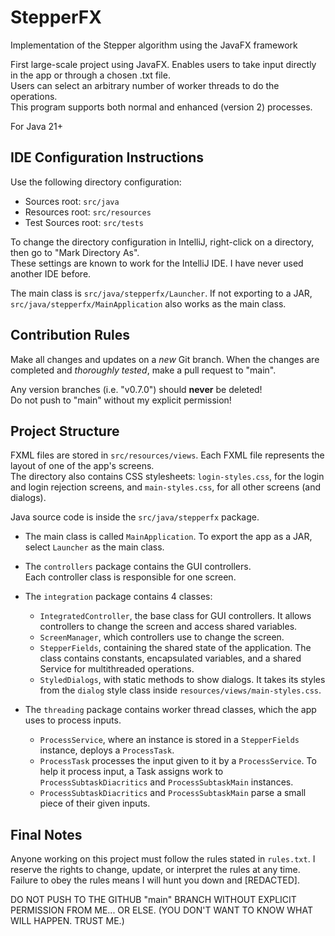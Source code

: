 # StepperFX
Implementation of the Stepper algorithm using the JavaFX framework  

First large-scale project using JavaFX. 
Enables users to take input directly in the app or through a chosen .txt file.  
Users can select an arbitrary number of worker threads to do the operations.  
This program supports both normal and enhanced (version 2) processes.  

For Java 21+



## IDE Configuration Instructions
Use the following directory configuration:
- Sources root: `src/java`
- Resources root: `src/resources`
- Test Sources root: `src/tests`  

To change the directory configuration in IntelliJ, right-click on a directory, then go to "Mark Directory As".  
These settings are known to work for the IntelliJ IDE. I have never used another IDE before.

The main class is `src/java/stepperfx/Launcher`. If not exporting to a JAR, `src/java/stepperfx/MainApplication` also works as the main class.



## Contribution Rules
Make all changes and updates on a *new* Git branch. When the changes are completed and *thoroughly tested*, make a pull request to "main".

Any version branches (i.e. "v0.7.0") should **never** be deleted!  
Do not push to "main" without my explicit permission!



## Project Structure
FXML files are stored in `src/resources/views`.
Each FXML file represents the layout of one of the app's screens.  
The directory also contains CSS stylesheets: `login-styles.css`, for the login and login rejection screens,
and `main-styles.css`, for all other screens (and dialogs).


Java source code is inside the `src/java/stepperfx` package.
- The main class is called `MainApplication`. To export the app as a JAR, select `Launcher` as the main class.

- The `controllers` package contains the GUI controllers.  
Each controller class is responsible for one screen.


- The `integration` package contains 4 classes:
  - `IntegratedController`, the base class for GUI controllers. It allows controllers to change the screen and access shared variables.
  - `ScreenManager`, which controllers use to change the screen.  
  - `StepperFields`, containing the shared state of the application. The class contains constants, encapsulated variables, and a shared Service for multithreaded operations.
  - `StyledDialogs`, with static methods to show dialogs. It takes its styles from the `dialog` style class inside `resources/views/main-styles.css`.


- The `threading` package contains worker thread classes, which the app uses to process inputs.
  - `ProcessService`, where an instance is stored in a `StepperFields` instance, deploys a `ProcessTask`.
  - `ProcessTask` processes the input given to it by a `ProcessService`. To help it process input, a Task assigns work to `ProcessSubtaskDiacritics` and `ProcessSubtaskMain` instances.
  - `ProcessSubtaskDiacritics` and `ProcessSubtaskMain` parse a small piece of their given inputs.


## Final Notes

Anyone working on this project must follow the rules stated in `rules.txt`. I reserve the rights to change, update, or interpret the rules at any time.
Failure to obey the rules means I will hunt you down and [REDACTED].  

DO NOT PUSH TO THE GITHUB "main" BRANCH WITHOUT EXPLICIT PERMISSION FROM ME... OR ELSE. (YOU DON'T WANT TO KNOW WHAT WILL HAPPEN. TRUST ME.)